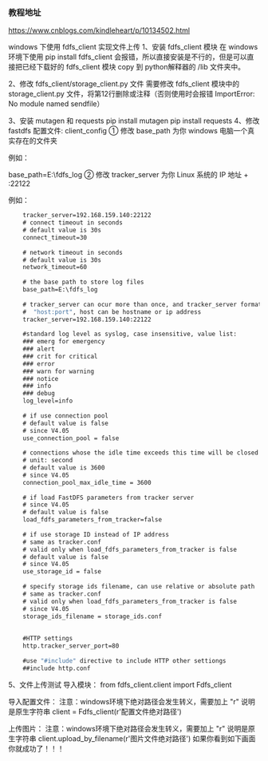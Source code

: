 ### 教程地址

https://www.cnblogs.com/kindleheart/p/10134502.html

windows 下使用 fdfs_client 实现文件上传
1、安装 fdfs_client 模块
在 windows 环境下使用 pip install fdfs_client 会报错，所以直接安装是不行的，但是可以直接把已经下载好的 fdfs_client 模块 copy 到 python解释器的 /lib 文件夹中。

2、修改 fdfs_client/storage_client.py 文件
需要修改 fdfs_client 模块中的 storage_client.py 文件，将第12行删除或注释（否则使用时会报错 ImportError: No module named sendfile）

3、安装 mutagen 和 requests
pip install mutagen
pip install requests
4、修改 fastdfs 配置文件: client_config
① 修改 base_path 为你 windows 电脑一个真实存在的文件夹

例如：

base_path=E:\fdfs_log
② 修改 tracker_server 为你 Linux 系统的 IP 地址 + :22122

例如：
```cmd
    tracker_server=192.168.159.140:22122
    # connect timeout in seconds
    # default value is 30s
    connect_timeout=30
    
    # network timeout in seconds
    # default value is 30s
    network_timeout=60
    
    # the base path to store log files
    base_path=E:\fdfs_log
    
    # tracker_server can ocur more than once, and tracker_server format is
    #  "host:port", host can be hostname or ip address
    tracker_server=192.168.159.140:22122
    
    #standard log level as syslog, case insensitive, value list:
    ### emerg for emergency
    ### alert
    ### crit for critical
    ### error
    ### warn for warning
    ### notice
    ### info
    ### debug
    log_level=info
    
    # if use connection pool
    # default value is false
    # since V4.05
    use_connection_pool = false
    
    # connections whose the idle time exceeds this time will be closed
    # unit: second
    # default value is 3600
    # since V4.05
    connection_pool_max_idle_time = 3600
    
    # if load FastDFS parameters from tracker server
    # since V4.05
    # default value is false
    load_fdfs_parameters_from_tracker=false
    
    # if use storage ID instead of IP address
    # same as tracker.conf
    # valid only when load_fdfs_parameters_from_tracker is false
    # default value is false
    # since V4.05
    use_storage_id = false
    
    # specify storage ids filename, can use relative or absolute path
    # same as tracker.conf
    # valid only when load_fdfs_parameters_from_tracker is false
    # since V4.05
    storage_ids_filename = storage_ids.conf
    
    
    #HTTP settings
    http.tracker_server_port=80
    
    #use "#include" directive to include HTTP other settiongs
    ##include http.conf
```


5、文件上传测试
导入模块：
from fdfs_client.client import Fdfs_client

导入配置文件：
注意：windows环境下绝对路径会发生转义，需要加上 "r" 说明是原生字符串
client = Fdfs_client(r'配置文件绝对路径')

上传图片：
注意：windows环境下绝对路径会发生转义，需要加上 "r" 说明是原生字符串
client.upload_by_filename(r'图片文件绝对路径')
如果你看到如下画面你就成功了！！！




